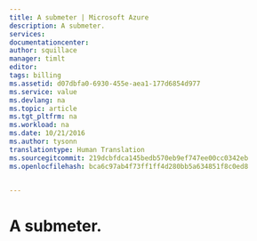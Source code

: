 ```yaml
---
title: A submeter | Microsoft Azure
description: A submeter.
services: 
documentationcenter: 
author: squillace
manager: timlt
editor: 
tags: billing
ms.assetid: d07dbfa0-6930-455e-aea1-177d6854d977
ms.service: value
ms.devlang: na
ms.topic: article
ms.tgt_pltfrm: na
ms.workload: na
ms.date: 10/21/2016
ms.author: tysonn
translationtype: Human Translation
ms.sourcegitcommit: 219dcbfdca145bedb570eb9ef747ee00cc0342eb
ms.openlocfilehash: bca6c97ab4f73ff1ff4d280bb5a634851f8c0ed8


---
```

# <a name="to-be-submitted"></a>A submeter.



<!--HONumber=Nov16_HO2-->


